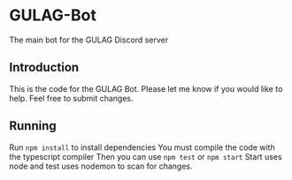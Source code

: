 # GULAG-Bot
The main bot for the GULAG Discord server

## Introduction
This is the code for the GULAG Bot. Please let me know if you would like to help. Feel free to submit changes.

## Running
Run `npm install` to install dependencies
You must compile the code with the typescript compiler
Then you can use `npm test` or `npm start`
Start uses node and test uses nodemon to scan for changes.
